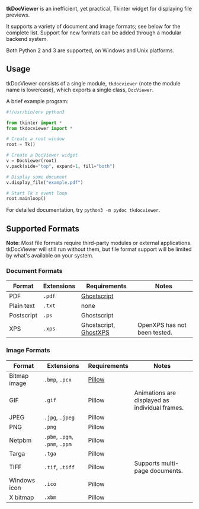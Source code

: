 **tkDocViewer** is an inefficient, yet practical, Tkinter widget for displaying file previews.

It supports a variety of document and image formats; see below for the complete list. Support for new formats can be added through a modular backend system.

Both Python 2 and 3 are supported, on Windows and Unix platforms.


## Usage

tkDocViewer consists of a single module, `tkdocviewer` (note the module name is lowercase), which exports a single class, `DocViewer`.

A brief example program:

```python
#!/usr/bin/env python3

from tkinter import *
from tkdocviewer import *

# Create a root window
root = Tk()

# Create a DocViewer widget
v = DocViewer(root)
v.pack(side="top", expand=1, fill="both")

# Display some document
v.display_file("example.pdf")

# Start Tk's event loop
root.mainloop()
```

For detailed documentation, try `python3 -m pydoc tkdocviewer`.


## Supported Formats

**Note**: Most file formats require third-party modules or external applications. tkDocViewer will still run without them, but file format support will be limited by what's available on your system.

### Document Formats
Format | Extensions | Requirements | Notes
------ | ---------- | ------------ | -----
PDF | `.pdf` | [Ghostscript](https://ghostscript.com/) |
Plain text | `.txt` | none |
Postscript | `.ps` | Ghostscript |
XPS | `.xps` | Ghostscript, [GhostXPS](https://www.ghostscript.com/download/gxpsdnld.html) | OpenXPS has not been tested.

### Image Formats
Format | Extensions | Requirements | Notes
------ | ---------- | ------------ | -----
Bitmap image | `.bmp`, `.pcx` | [Pillow](https://python-pillow.org/) |
GIF | `.gif` | Pillow | Animations are displayed as individual frames.
JPEG | `.jpg`, `.jpeg` | Pillow |
PNG | `.png` | Pillow |
Netpbm | `.pbm`, `.pgm`, `.pnm`, `.ppm` | Pillow |
Targa | `.tga` | Pillow |
TIFF | `.tif`, `.tiff` | Pillow | Supports multi-page documents.
Windows icon | `.ico` | Pillow |
X bitmap | `.xbm` | Pillow |
